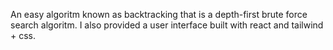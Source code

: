 An easy algoritm known as backtracking that is a depth-first brute force search algoritm. I also provided a user interface built with react and tailwind + css.